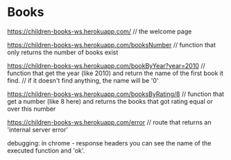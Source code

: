 # Books

https://children-books-ws.herokuapp.com/
// the welcome page

https://children-books-ws.herokuapp.com/booksNumber
// function that only returns the number of books exist

https://children-books-ws.herokuapp.com/bookByYear?year=2010
// function that get the year (like 2010) and return the name of the first book it find.
// if it doesn't find anything, the name will be '0'

https://children-books-ws.herokuapp.com/booksByRating/8
// function that get a number (like 8 here) and returns the books that got rating equal or over this number

https://children-books-ws.herokuapp.com/error
// route that returns an 'internal server error'

debugging: in chrome - response headers
	you can see the name of the executed function and 'ok'. 

